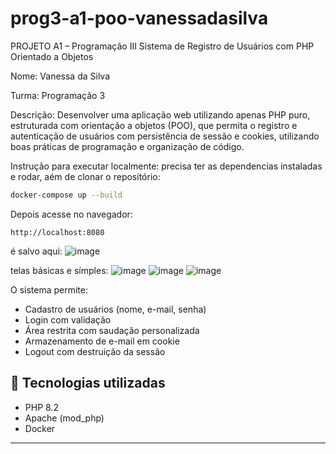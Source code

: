 # prog3-a1-poo-vanessadasilva
PROJETO A1 – Programação III Sistema de Registro de Usuários com PHP Orientado a Objetos

Nome: Vanessa da Silva

Turma: Programação 3

Descrição: Desenvolver uma aplicação web utilizando apenas PHP puro, estruturada com orientação
a objetos (POO), que permita o registro e autenticação de usuários com persistência de
sessão e cookies, utilizando boas práticas de programação e organização de código.

Instrução para executar localmente: precisa ter as dependencias instaladas e rodar, aém de clonar o repositório:

```bash
docker-compose up --build
```

Depois acesse no navegador:

```
http://localhost:8080
```


é salvo aqui:
![image](https://github.com/user-attachments/assets/46ece879-6420-453a-8940-234fe2040089)

telas básicas e símples:
![image](https://github.com/user-attachments/assets/9f4670e7-5c5b-4d35-8631-e5e349972137)
![image](https://github.com/user-attachments/assets/e6379e1d-f598-4400-9ecb-a3efb2cbafb4)
![image](https://github.com/user-attachments/assets/430d8336-ccff-4051-b5dd-46256ee0a770)



O sistema permite:

- Cadastro de usuários (nome, e-mail, senha)
- Login com validação
- Área restrita com saudação personalizada
- Armazenamento de e-mail em cookie
- Logout com destruição da sessão

## 🧠 Tecnologias utilizadas

- PHP 8.2
- Apache (mod_php)
- Docker

---



  
